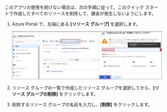 このアプリの使用を続けない場合は、次の手順に従って、このクイック スタートで作成したすべてのリソースを削除して、課金が発生しないようにします。

1. Azure Portal で、左端にある **[リソース グループ]** を選択します。  

   ![Azure ポータルのメトリック](./media/cosmos-db-delete-resource-group/delete-resources.png)

2. リソース グループの一覧で作成したリソース グループを選択してから、**[リソース グループの削除]** をクリックします。

3. 削除するリソース グループの名前を入力し、**[削除]** をクリックします。


